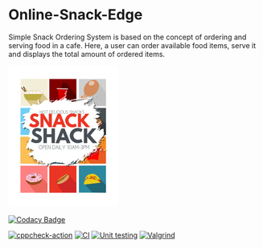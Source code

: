 # Online-Snack-Edge
Simple Snack Ordering System is based on the concept of ordering and serving food in a cafe. Here, a user can order available food items, serve it and displays the total amount of ordered items.



![](https://github.com/YARRA-GOWRI-SRIPRIYA/Online-Snack-Edge/blob/master/snacks-flyer-template-5c87a4415ee68e24dd29d0c4fa288846.jpg)

[![Codacy Badge](https://app.codacy.com/project/badge/Grade/f256d0c9b25f4b7898f277e5c6899106)](https://www.codacy.com/gh/YARRA-GOWRI-SRIPRIYA/Online-Snack-Edge/dashboard?utm_source=github.com&amp;utm_medium=referral&amp;utm_content=YARRA-GOWRI-SRIPRIYA/Online-Snack-Edge&amp;utm_campaign=Badge_Grade)

[![cppcheck-action](https://github.com/YARRA-GOWRI-SRIPRIYA/Online-Snack-Edge/actions/workflows/cppcheck.yml/badge.svg)](https://github.com/YARRA-GOWRI-SRIPRIYA/Online-Snack-Edge/actions/workflows/cppcheck.yml)
[![CI](https://github.com/YARRA-GOWRI-SRIPRIYA/Online-Snack-Edge/actions/workflows/build1.yml/badge.svg)](https://github.com/YARRA-GOWRI-SRIPRIYA/Online-Snack-Edge/actions/workflows/build1.yml)
[![Unit testing](https://github.com/YARRA-GOWRI-SRIPRIYA/Online-Snack-Edge/actions/workflows/unittest.yml/badge.svg)](https://github.com/YARRA-GOWRI-SRIPRIYA/Online-Snack-Edge/actions/workflows/unittest.yml)
[![Valgrind](https://github.com/YARRA-GOWRI-SRIPRIYA/Online-Snack-Edge/actions/workflows/valgrind.yml/badge.svg)](https://github.com/YARRA-GOWRI-SRIPRIYA/Online-Snack-Edge/actions/workflows/valgrind.yml)

